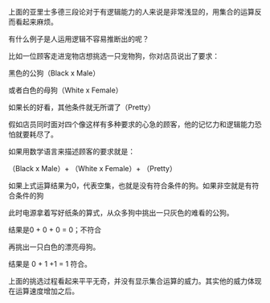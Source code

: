 上面的亚里士多德三段论对于有逻辑能力的人来说是非常浅显的，用集合的运算反而看起来麻烦。

有什么例子是人运用逻辑不容易推断出的呢？

比如一位顾客走进宠物店想挑选一只宠物狗，你对店员说出了要求：

黑色的公狗（Black x Male）

 或者白色的母狗（White x Female）

如果长的好看，其他条件就无所谓了（Pretty）

假如店员同时面对四个像这样有多种要求的心急的顾客，他的记忆力和逻辑能力恐怕就要耗尽了。

如果用数学语言来描述顾客的要求就是：

（Black x Male）+ （White x Female）+ （Pretty）

如果上式运算结果为0，代表空集，也就是没有符合条件的狗。如果非空就是有符合条件的狗

此时电源拿着写好纸条的算式，从众多狗中挑出一只灰色的难看的公狗。

结果是0 + 0 + 0 = 0；不符合

再挑出一只白色的漂亮母狗。

结果是 0 + 1 +1 = 1 符合。

上面的挑选过程看起来平平无奇，并没有显示集合运算的威力。其实他的威力体现在运算速度增加之后。